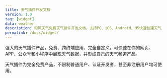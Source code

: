 ```yaml
---
title: 天气插件开发文档
version: 1.0
tag: [widget]
data: weather
description: 和风天气免费天气插件开发文档，支持PC、iOS、Android、H5快速创建天气产品，包括实况天气、分钟级降水、空气质量、灾害预警、30天预报、生活指数、台风路径等天气插件。
permalink: /docs/widget/
---
```

强大的天气插件产品，免费、跨终端应用、完全自定义，可快速在你的网页、APP、公众号和小程序中展现天气数据，并形成自己的天气频道产品。

天气插件为完全免费产品，不限制普通用户、认证开发者，甚至非注册用户均可使用。

